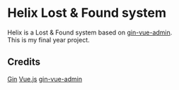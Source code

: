 # Helix Lost & Found system
Helix is a Lost & Found system based on [gin-vue-admin](https://github.com/flipped-aurora/gin-vue-admin).  
This is my final year project.



## Credits
[Gin](https://github.com/gin-gonic/gin)
[Vue.js](https://github.com/vuejs/vue)
[gin-vue-admin](https://github.com/flipped-aurora/gin-vue-admin)

